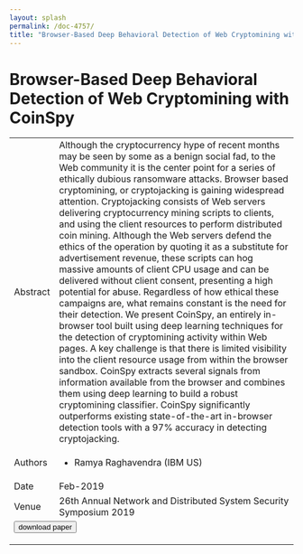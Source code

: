 ```yaml
---
layout: splash
permalink: /doc-4757/
title: "Browser-Based Deep Behavioral Detection of Web Cryptomining with CoinSpy"
---
```


# Browser-Based Deep Behavioral Detection of Web Cryptomining with CoinSpy

<table>
    <tbody>
    <tr>
        <td>Abstract</td>
        <td>Although the cryptocurrency hype of recent months may be seen by some as a benign social fad, to the Web community it is the center point for a series of ethically dubious ransomware attacks. Browser based cryptomining, or cryptojacking is gaining widespread attention. Cryptojacking consists of Web servers delivering cryptocurrency mining scripts to clients, and using the client resources to perform distributed coin mining. Although the Web servers defend the ethics of the operation by quoting it as a substitute for advertisement revenue, these scripts can hog massive amounts of client CPU usage and can be delivered without client consent, presenting a high potential for abuse. Regardless of how ethical these campaigns are, what remains constant is the need for their detection. We present CoinSpy, an entirely in-browser tool built using deep learning techniques for the detection of cryptomining activity within Web pages. A key challenge is that there is limited visibility into the client resource usage from within the browser sandbox. CoinSpy extracts several signals from information available from the browser and combines them using deep learning to build a robust cryptomining classifier. CoinSpy significantly outperforms existing state-of-the-art in-browser detection tools with a 97% accuracy in detecting cryptojacking.</td>
    </tr>
    <tr>
        <td>Authors</td>
        <td>
            <ul>
                <li>Ramya Raghavendra (IBM US)</li>
            </ul>
        </td>
    </tr>
    <tr>
        <td>Date</td>
        <td>Feb-2019</td>
    </tr>
    <tr>
        <td>Venue</td>
        <td>26th Annual Network and Distributed System Security Symposium 2019</td>
    </tr>
        <tr>
            <td colspan="2">
                <form method="get" action="https://dais-ita.org/sites/default/files/3915.pdf">
                    <button type="submit">download paper</button>
                </form>
            </td>
        </tr>
    </tbody>
</table>
